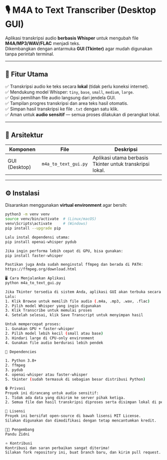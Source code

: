 # 🎙️ M4A to Text Transcriber (Desktop GUI)

Aplikasi transkripsi audio **berbasis Whisper** untuk mengubah file **M4A/MP3/WAV/FLAC** menjadi teks.  
Dikembangkan dengan antarmuka **GUI (Tkinter)** agar mudah digunakan tanpa perintah terminal.

---

## 🚀 Fitur Utama

✅ Transkripsi audio ke teks secara **lokal** (tidak perlu koneksi internet).  
✅ Mendukung model Whisper: `tiny`, `base`, `small`, `medium`, `large`.  
✅ Opsi pemilihan file audio langsung dari jendela GUI.  
✅ Tampilan progres transkripsi dan area teks hasil otomatis.  
✅ Simpan hasil transkripsi ke file `.txt` dengan satu klik.  
✅ Aman untuk **audio sensitif** — semua proses dilakukan di perangkat lokal.  

---

## 🧩 Arsitektur

| Komponen | File | Deskripsi |
|----------|------|-----------|
| GUI (Desktop) | `m4a_to_text_gui.py` | Aplikasi utama berbasis Tkinter untuk transkripsi lokal. |

---

## ⚙️ Instalasi

Disarankan menggunakan **virtual environment** agar bersih:

```bash
python3 -m venv venv
source venv/bin/activate  # (Linux/macOS)
venv\Scripts\activate     # (Windows)
pip install --upgrade pip

Lalu instal dependensi utama:
pip install openai-whisper pydub

Jika ingin performa lebih cepat di GPU, bisa gunakan:
pip install faster-whisper

Pastikan juga Anda sudah menginstal ffmpeg dan berada di PATH:
https://ffmpeg.org/download.html

🖥️ Cara Menjalankan Aplikasi
python m4a_to_text_gui.py

Jika Tkinter tersedia di sistem Anda, aplikasi GUI akan terbuka secara otomatis.
Lalu:
1. Klik Browse untuk memilih file audio (.m4a, .mp3, .wav, .flac)
2. Pilih model Whisper yang ingin digunakan
3. Klik Transcribe untuk memulai proses
4. Setelah selesai, klik Save Transcript untuk menyimpan hasil

Untuk mempercepat proses:
1. Gunakan GPU + faster-whisper
2. Pilih model lebih kecil (small atau base)
3. Hindari large di CPU-only environment
4. Gunakan file audio berdurasi lebih pendek

🧰 Dependencies

1. Python 3.8+
2. ffmpeg
3. pydub
4. openai-whisper atau faster-whisper
5. tkinter (sudah termasuk di sebagian besar distribusi Python)

🔒 Privasi
Proyek ini dirancang untuk audio sensitif:
1. Tidak ada data yang dikirim ke server pihak ketiga.
2. Semua file dan hasil transkripsi diproses serta disimpan lokal di perangkat Anda.

📄 Lisensi
Proyek ini bersifat open-source di bawah lisensi MIT License.
Silakan digunakan dan dimodifikasi dengan tetap mencantumkan kredit.

👨‍💻 Pengembang
Pandu Zidni

⭐ Kontribusi
Kontribusi dan saran perbaikan sangat diterima!
Silakan fork repository ini, buat branch baru, dan kirim pull request.

